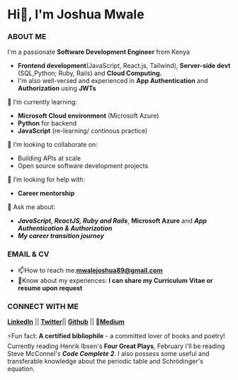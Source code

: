 # Hi👋, I'm Joshua Mwale 

### ABOUT ME
I'm a passionate **Software Development Engineer** from Kenya
* **Frontend development**(JavaScript, React.js, Tailwind), **Server-side devt** (SQL,Python; Ruby, Rails) and **Cloud Computing.**
* I'm also well-versed and experienced in **App Authentication** and **Authorization** using **JWTs**

🌱 I’m currently learning: 
* **Microsoft Cloud environment** (Microsoft Azure)
* **Python** for backend
* **JavaScript** (re-learning/ continous practice)

👯 I’m looking to collaborate on:
* Building APIs at scale
* Open source software development projects
 
🤔 I’m looking for help with:
* **Career mentorship**

💬 Ask me about:
* ***JavaScript, ReactJS, Ruby and Rails***, **Microsoft Azure** and ***App Authentication & Authorization***
* ***My career transition journey***

### EMAIL & CV
* 📫How to reach me:**mwalejoshua89@gmail.com**
* 📄Know about my experiences: **I can share my Curriculum Vitae or resume upon request**
 
 ### CONNECT WITH ME
[**LinkedIn**](https://www.linkedin.com/in/joshua-mwale-8a8a3557/) || [**Twitter**](https://twitter.com/joshua_mwale)|| [**Github**](https://github.com/joshuamwale) || 📝[**Medium**](https://medium.com/@mwale_josh)

⚡Fun fact: **A certified bibliophile** - a committed lover of books and poetry! Currently reading Henrik Ibsen's **Four Great Plays**, February I'll be reading Steve McConnel's ***Code Complete 2***. I also possess some useful and transferable knowledge about the periodic table and Schrödinger's equation.



